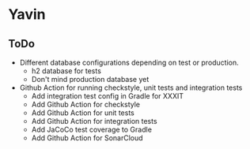 # Yavin

## ToDo
- Different database configurations depending on test or production.
  - h2 database for tests
  - Don't mind production database yet
- Github Action for running checkstyle, unit tests and integration tests
  - Add integration test config in Gradle for XXXIT
  - Add Github Action for checkstyle
  - Add Github Action for unit tests
  - Add Github Action for integration tests
  - Add JaCoCo test coverage to Gradle
  - Add Github Action for SonarCloud